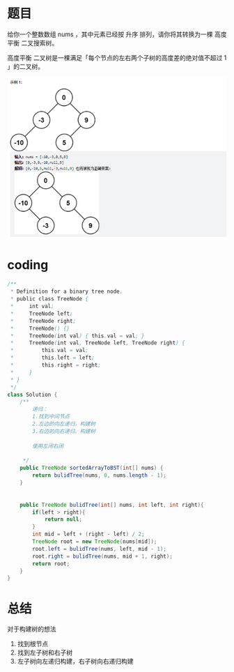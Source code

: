 # 题目
给你一个整数数组 nums ，其中元素已经按 升序 排列，请你将其转换为一棵 高度平衡 二叉搜索树。

高度平衡 二叉树是一棵满足「每个节点的左右两个子树的高度差的绝对值不超过 1 」的二叉树。

![](../img/2023-03-14-16-20-47.png)


# coding
```java
/**
 * Definition for a binary tree node.
 * public class TreeNode {
 *     int val;
 *     TreeNode left;
 *     TreeNode right;
 *     TreeNode() {}
 *     TreeNode(int val) { this.val = val; }
 *     TreeNode(int val, TreeNode left, TreeNode right) {
 *         this.val = val;
 *         this.left = left;
 *         this.right = right;
 *     }
 * }
 */
class Solution {
    /**
        递归：
        1.找到中间节点
        2.左边的向左递归，构建树
        3.右边的向右递归，构建树

        使用左闭右闭
    
     */
    public TreeNode sortedArrayToBST(int[] nums) {
        return bulidTree(nums, 0, nums.length - 1);
    }


    public TreeNode bulidTree(int[] nums, int left, int right){
        if(left > right){
            return null;
        }
        int mid = left + (right - left) / 2;
        TreeNode root = new TreeNode(nums[mid]);
        root.left = bulidTree(nums, left, mid - 1);
        root.right = bulidTree(nums, mid + 1, right);
        return root;
    }
}

```



# 总结
对于构建树的想法
1. 找到根节点
2. 找到左子树和右子树
3. 左子树向左递归构建，右子树向右递归构建
